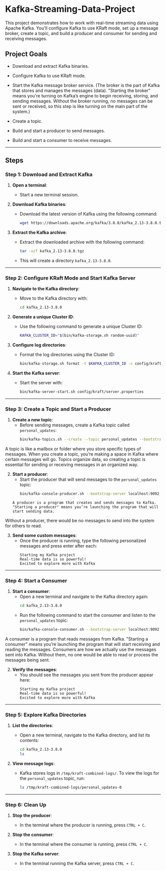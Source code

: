 # Kafka-Streaming-Data-Project
This project demonstrates how to work with real-time streaming data using Apache Kafka. You'll configure Kafka to use KRaft mode, set up a message broker, create a topic, and build a producer and consumer for sending and receiving messages.



## Project Goals

- Download and extract Kafka binaries.
- Configure Kafka to use KRaft mode.
- Start the Kafka message broker service. (The broker is the part of Kafka that stores and manages the messages (data). "Starting the broker" means you're turning on Kafka’s engine to begin receiving, storing, and sending messages.
Without the broker running, no messages can be sent or received, so this step is like turning on the main part of the system.)

- Create a topic.
- Build and start a producer to send messages.
- Build and start a consumer to receive messages.

---

## Steps

### **Step 1: Download and Extract Kafka**

1. **Open a terminal**:
   - Start a new terminal session.

2. **Download Kafka binaries**:
   - Download the latest version of Kafka using the following command:
     ```bash
     wget https://downloads.apache.org/kafka/3.8.0/kafka_2.13-3.8.0.tgz
     ```

3. **Extract the Kafka archive**:
   - Extract the downloaded archive with the following command:
     ```bash
     tar -xzf kafka_2.13-3.8.0.tgz
     ```
   - This will create a directory `kafka_2.13-3.8.0`.

---

### **Step 2: Configure KRaft Mode and Start Kafka Server**

1. **Navigate to the Kafka directory**:
   - Move to the Kafka directory with:
     ```bash
     cd kafka_2.13-3.8.0
     ```

2. **Generate a unique Cluster ID**:
   - Use the following command to generate a unique Cluster ID:
     ```bash
     KAFKA_CLUSTER_ID="$(bin/kafka-storage.sh random-uuid)"
     ```

3. **Configure log directories**:
   - Format the log directories using the Cluster ID:
     ```bash
     bin/kafka-storage.sh format -t $KAFKA_CLUSTER_ID -c config/kraft/server.properties
     ```

4. **Start the Kafka server**:
   - Start the server with:
     ```bash
     bin/kafka-server-start.sh config/kraft/server.properties
     ```

---

### **Step 3: Create a Topic and Start a Producer**



1. **Create a new topic**:
   - Before sending messages, create a Kafka topic called `personal_updates`:
     ```bash
     bin/kafka-topics.sh --create --topic personal_updates --bootstrap-server localhost:9092
     ```
A topic is like a mailbox or folder where you store specific types of messages. When you create a topic, you’re making a space in Kafka where certain messages will go.
Topics organize data, so creating a topic is essential for sending or receiving messages in an organized way.

2. **Start a producer**:
   - Start the producer that will send messages to the `personal_updates` topic:
     ```bash
     bin/kafka-console-producer.sh --bootstrap-server localhost:9092 --topic personal_updates
    ```
    A producer is a program that creates and sends messages to Kafka. "Starting a producer" means you’re launching the program that will start sending data.
Without a producer, there would be no messages to send into the system for others to read.

3. **Send some custom messages**:
   - Once the producer is running, type the following personalized messages and press enter after each:
     ```
     Starting my Kafka project
     Real-time data is so powerful!
     Excited to explore more with Kafka
     ```

---

### **Step 4: Start a Consumer**

1. **Start a consumer**:
   - Open a new terminal and navigate to the Kafka directory again:
     ```bash
     cd kafka_2.13-3.8.0
     ```
   - Run the following command to start the consumer and listen to the `personal_updates` topic:
     ```bash
     bin/kafka-console-consumer.sh --bootstrap-server localhost:9092 --topic personal_updates --from-beginning
     ```
A consumer is a program that reads messages from Kafka. "Starting a consumer" means you’re launching the program that will start receiving and reading the messages.
Consumers are how we actually use the messages sent into Kafka. Without them, no one would be able to read or process the messages being sent.

2. **Verify the messages**:
   - You should see the messages you sent from the producer appear here:
     ```
     Starting my Kafka project
     Real-time data is so powerful!
     Excited to explore more with Kafka
     ```

---

### **Step 5: Explore Kafka Directories**

1. **List the directories**:
   - Open a new terminal, navigate to the Kafka directory, and list its contents:
     ```bash
     cd kafka_2.13-3.8.0
     ls
     ```

2. **View message logs**:
   - Kafka stores logs in `/tmp/kraft-combined-logs/`. To view the logs for the `personal_updates` topic, run:
     ```bash
     ls /tmp/kraft-combined-logs/personal_updates-0
     ```

---

### **Step 6: Clean Up**

1. **Stop the producer**:
   - In the terminal where the producer is running, press `CTRL + C`.

2. **Stop the consumer**:
   - In the terminal where the consumer is running, press `CTRL + C`.

3. **Stop the Kafka server**:
   - In the terminal running the Kafka server, press `CTRL + C`.

